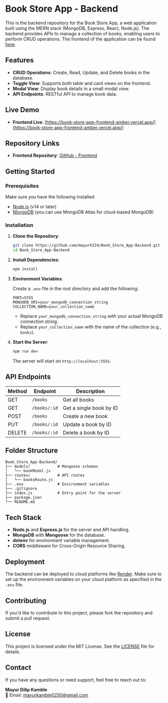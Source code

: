 # Book Store App - Backend

This is the backend repository for the Book Store App, a web application built using the MERN stack (MongoDB, Express, React, Node.js). The backend provides APIs to manage a collection of books, enabling users to perform CRUD operations. The frontend of the application can be found [here](https://book-store-app-frontend-amber.vercel.app/).

## Features

- **CRUD Operations**: Create, Read, Update, and Delete books in the database.
- **Toggle View**: Supports both table and card views on the frontend.
- **Modal View**: Display book details in a small modal view.
- **API Endpoints**: RESTful API to manage book data.

## Live Demo

- **Frontend Live**: [https://book-store-app-frontend-amber.vercel.app/](https://book-store-app-frontend-amber.vercel.app/)

## Repository Links

- **Frontend Repository**: [GitHub - Frontend](https://github.com/mayurk224/Book_Store_App-Frontend)

## Getting Started

### Prerequisites

Make sure you have the following installed:

- [Node.js](https://nodejs.org/) (v14 or later)
- [MongoDB](https://www.mongodb.com/) (you can use MongoDB Atlas for cloud-based MongoDB)

### Installation

1. **Clone the Repository**:

   ```bash
   git clone https://github.com/mayurk224/Book_Store_App-Backend.git
   cd Book_Store_App-Backend
   ```

2. **Install Dependencies**:

   ```bash
   npm install
   ```

3. **Environment Variables**:

   Create a `.env` file in the root directory and add the following:

   ```plaintext
   PORT=5555
   MONGODB_URI=your_mongodb_connection_string
   COLLECTION_NAME=your_collection_name
   ```

   - Replace `your_mongodb_connection_string` with your actual MongoDB connection string.
   - Replace `your_collection_name` with the name of the collection (e.g., `books`).

4. **Start the Server**:

   ```bash
   npm run dev
   ```

   The server will start on `http://localhost:5555`.

## API Endpoints

| Method | Endpoint           | Description               |
|--------|---------------------|---------------------------|
| GET    | `/books`           | Get all books             |
| GET    | `/books/:id`       | Get a single book by ID   |
| POST   | `/books`           | Create a new book         |
| PUT    | `/books/:id`       | Update a book by ID       |
| DELETE | `/books/:id`       | Delete a book by ID       |

## Folder Structure

```
Book_Store_App-Backend/
├── models/            # Mongoose schemas
│   └── bookModel.js
├── routes/            # API routes
│   └── booksRoute.js
├── .env               # Environment variables
├── .gitignore
├── index.js           # Entry point for the server
├── package.json
└── README.md
```

## Tech Stack

- **Node.js** and **Express.js** for the server and API handling.
- **MongoDB** with **Mongoose** for the database.
- **dotenv** for environment variable management.
- **CORS** middleware for Cross-Origin Resource Sharing.

## Deployment

The backend can be deployed to cloud platforms like [Render](https://render.com/). Make sure to set up the environment variables on your cloud platform as specified in the `.env` file.

## Contributing

If you'd like to contribute to this project, please fork the repository and submit a pull request.

## License

This project is licensed under the MIT License. See the [LICENSE](LICENSE) file for details.

## Contact

If you have any questions or need support, feel free to reach out to:

**Mayur Dilip Kamble**  
📧 Email: [mayurkamble0250@gmail.com](mailto:mayurkamble0250@gmail.com)
